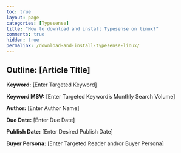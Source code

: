 ```yaml
---
toc: true
layout: page
categories: [Typesense]
title: "How to download and install Typesense on linux?"
comments: true
hidden: true
permalink: /download-and-install-typesense-linux/
---
```


## Outline: [Article Title]

**Keyword:** [Enter Targeted Keyword]

**Keyword MSV:** [Enter Targeted Keyword’s Monthly Search Volume]

**Author:** [Enter Author Name]

**Due Date:** [Enter Due Date]

**Publish Date:** [Enter Desired Publish Date]

**Buyer Persona:** [Enter Targeted Reader and/or Buyer Persona]

<br>
